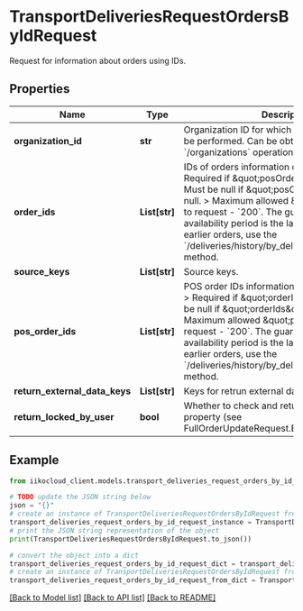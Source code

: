 # TransportDeliveriesRequestOrdersByIdRequest

Request for information about orders using IDs.

## Properties

Name | Type | Description | Notes
------------ | ------------- | ------------- | -------------
**organization_id** | **str** | Organization ID for which an order search will be performed.                Can be obtained by &#x60;/organizations&#x60; operation. | 
**order_ids** | **List[str]** | IDs of orders information on which is required.                &gt; Required if \&quot;posOrderIds\&quot; is null. Must be null if \&quot;posOrderIds\&quot; is not null.                &gt; Maximum allowed \&quot;orderIds\&quot; to request - &#x60;200&#x60;.    The guaranteed order availability period is the last 7 days. To access earlier orders, use the &#x60;/deliveries/history/by_delivery_date_and_phone&#x60; method. | [optional] 
**source_keys** | **List[str]** | Source keys. | [optional] 
**pos_order_ids** | **List[str]** | POS order IDs information on which is required.                &gt; Required if \&quot;orderIds\&quot; is null. Must be null if \&quot;orderIds\&quot; is not null.                &gt; Maximum allowed \&quot;posOrderIds\&quot; to request - &#x60;200&#x60;.    The guaranteed order availability period is the last 7 days. To access earlier orders, use the &#x60;/deliveries/history/by_delivery_date_and_phone&#x60; method. | [optional] 
**return_external_data_keys** | **List[str]** | Keys for retrun external data information. | [optional] 
**return_locked_by_user** | **bool** | Whether to check and return LockedByUser property (see FullOrderUpdateRequest.EmployeeId). | [optional] 

## Example

```python
from iikocloud_client.models.transport_deliveries_request_orders_by_id_request import TransportDeliveriesRequestOrdersByIdRequest

# TODO update the JSON string below
json = "{}"
# create an instance of TransportDeliveriesRequestOrdersByIdRequest from a JSON string
transport_deliveries_request_orders_by_id_request_instance = TransportDeliveriesRequestOrdersByIdRequest.from_json(json)
# print the JSON string representation of the object
print(TransportDeliveriesRequestOrdersByIdRequest.to_json())

# convert the object into a dict
transport_deliveries_request_orders_by_id_request_dict = transport_deliveries_request_orders_by_id_request_instance.to_dict()
# create an instance of TransportDeliveriesRequestOrdersByIdRequest from a dict
transport_deliveries_request_orders_by_id_request_from_dict = TransportDeliveriesRequestOrdersByIdRequest.from_dict(transport_deliveries_request_orders_by_id_request_dict)
```
[[Back to Model list]](../README.md#documentation-for-models) [[Back to API list]](../README.md#documentation-for-api-endpoints) [[Back to README]](../README.md)



